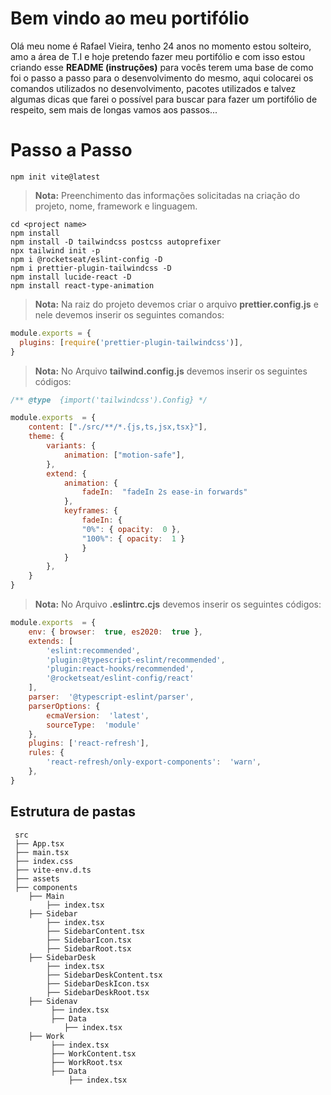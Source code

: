 
# Bem vindo ao meu portifólio

Olá meu nome é Rafael Vieira, tenho 24 anos no momento estou solteiro, amo a área de T.I e hoje pretendo fazer meu portifólio e com isso estou criando esse **README (instruções)** para vocês terem uma base de como foi o passo a passo para o desenvolvimento do mesmo, aqui colocarei os comandos utilizados no desenvolvimento, pacotes utilizados e talvez algumas dicas que farei o possível para buscar para fazer um portifólio de respeito, sem mais de longas vamos aos passos...  

# Passo a Passo

```shell
npm init vite@latest
```
> **Nota:** Preenchimento das informações solicitadas na criação do projeto, nome, framework e linguagem.
	
```shell
cd <project name>
npm install
npm install -D tailwindcss postcss autoprefixer
npx tailwind init -p
npm i @rocketseat/eslint-config -D
npm i prettier-plugin-tailwindcss -D
npm install lucide-react -D	 
npm install react-type-animation
```

> **Nota:** Na raiz do projeto devemos criar o arquivo **prettier.config.js** e nele devemos inserir os seguintes comandos:

```js
module.exports = {
  plugins: [require('prettier-plugin-tailwindcss')],
}
```
> **Nota:** No Arquivo **tailwind.config.js** devemos inserir os seguintes códigos:

```js
/** @type  {import('tailwindcss').Config} */

module.exports  = {
	content: ["./src/**/*.{js,ts,jsx,tsx}"],
	theme: {
		variants: {
			animation: ["motion-safe"],
		},
		extend: {
			animation: {
				fadeIn:  "fadeIn 2s ease-in forwards"
			},
			keyframes: {
				fadeIn: {
				"0%": { opacity:  0 },
				"100%": { opacity:  1 }
				}
			}
		},
	}
}
```

> **Nota:** No Arquivo **.eslintrc.cjs** devemos inserir os seguintes códigos:

```js
module.exports  = {
	env: { browser:  true, es2020:  true },
	extends: [
		'eslint:recommended',
		'plugin:@typescript-eslint/recommended',
		'plugin:react-hooks/recommended',
		'@rocketseat/eslint-config/react'
	],
	parser:  '@typescript-eslint/parser',
	parserOptions: { 
		ecmaVersion:  'latest', 
		sourceType:  'module' 
	},
	plugins: ['react-refresh'],
	rules: {
		'react-refresh/only-export-components':  'warn',
	},
}
```

## Estrutura de pastas

```shell
 src
 ├── App.tsx
 ├── main.tsx
 ├── index.css
 ├── vite-env.d.ts	 
 ├── assets
 ├── components
	├── Main
		├── index.tsx
	├── Sidebar
		├── index.tsx
		├── SidebarContent.tsx
		├── SidebarIcon.tsx
		├── SidebarRoot.tsx
	├── SidebarDesk
		├── index.tsx
		├── SidebarDeskContent.tsx
		├── SidebarDeskIcon.tsx
		├── SidebarDeskRoot.tsx
	├── Sidenav
		 ├── index.tsx
		 ├── Data
			├── index.tsx
	├── Work
		 ├── index.tsx
		 ├── WorkContent.tsx
		 ├── WorkRoot.tsx
		 ├── Data
			 ├── index.tsx

```
